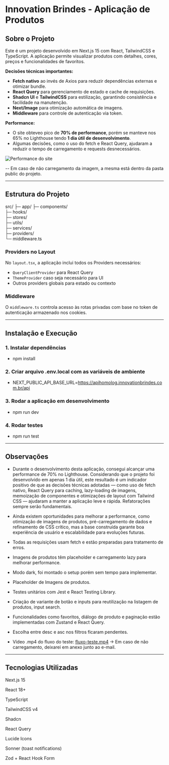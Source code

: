 # Innovation Brindes - Aplicação de Produtos

## Sobre o Projeto

Este é um projeto desenvolvido em Next.js 15 com React, TailwindCSS e TypeScript. A aplicação permite visualizar produtos com detalhes, cores, preços e funcionalidades de favoritos. 

**Decisões técnicas importantes:**
- **Fetch nativo** ao invés de Axios para reduzir dependências externas e otimizar bundle.
- **React Query** para gerenciamento de estado e cache de requisições.
- **Shadcn UI** e **TailwindCSS** para estilização, garantindo consistência e facilidade na manutenção.
- **Next/Image** para otimização automática de imagens.
- **Middleware** para controle de autenticação via token.

**Performance:**  
- O site obteveo pico de **70% de performance**, porém se manteve nos 65% no Lighthouse tendo **1 dia útil de desenvolvimento**.
- Algumas decisões, como o uso do fetch e React Query, ajudaram a reduzir o tempo de carregamento e requests desnecessários.

![Performance do site](/performance.png)

-- Em caso de não carregamento da imagem, a mesma está dentro da pasta public do projeto.

---

## Estrutura do Projeto

src/
├─ app/
├─ components/      
├─ hooks/           
├─ stores/          
├─ utils/           
├─ services/        
├─ providers/       
└─ middleware.ts    


### Providers no Layout

No `layout.tsx`, a aplicação inclui todos os Providers necessários:

- `QueryClientProvider` para React Query
- `ThemeProvider` caso seja necessário para UI
- Outros providers globais para estado ou contexto

### Middleware

O `middleware.ts` controla acesso às rotas privadas com base no token de autenticação armazenado nos cookies.  

---

## Instalação e Execução

### 1. Instalar dependências
- npm install

### 2. Criar arquivo .env.local com as variáveis de ambiente
- NEXT_PUBLIC_API_BASE_URL=https://apihomolog.innovationbrindes.com.br/api

### 3. Rodar a aplicação em desenvolvimento
- npm run dev

### 4. Rodar testes
- npm run test

---

## Observações

- Durante o desenvolvimento desta aplicação, consegui alcançar uma performance de 70% no Lighthouse. Considerando que o projeto foi desenvolvido em apenas 1 dia útil, este resultado é um indicador positivo de que as decisões técnicas adotadas — como uso de fetch nativo, React Query para caching, lazy-loading de imagens, memoização de componentes e otimizações de layout com Tailwind CSS — ajudaram a manter a aplicação leve e rápida. Refatorações sempre serão fundamentais.

- Ainda existem oportunidades para melhorar a performance, como otimização de imagens de produtos, pré-carregamento de dados e refinamento de CSS crítico, mas a base construída garante boa experiência de usuário e escalabilidade para evoluções futuras.

- Todas as requisições usam fetch e estão preparadas para tratamento de erros.

- Imagens de produtos têm placeholder e carregamento lazy para melhorar performance.

- Modo dark, foi montado o setup porém sem tempo para implementar.

- Placeholder de Imagens de produtos.

- Testes unitários com Jest e React Testing Library.

- Criação de variante de botão e inputs para reutilização na listagem de produtos, input search.

- Funcionalidades como favoritos, diálogo de produto e paginação estão implementadas com Zustand e React Query.

- Escolha entre desc e asc nos filtros ficaram pendentes.

- Vídeo .mp4 do fluxo do teste: [fluxo-teste.mp4](./fluxo-teste.mp4) -> Em caso de não carregamento, deixarei em anexo junto ao e-mail.

---

## Tecnologias Utilizadas

Next.js 15

React 18+

TypeScript

TailwindCSS v4

Shadcn

React Query

Lucide Icons

Sonner (toast notifications)

Zod + React Hook Form